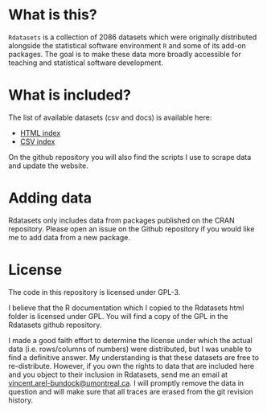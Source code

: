 
# What is this?

`Rdatasets` is a collection of 2086 datasets which were originally
distributed alongside the statistical software environment `R` and some
of its add-on packages. The goal is to make these data more broadly
accessible for teaching and statistical software development.

# What is included?

The list of available datasets (csv and docs) is available here:

  - [HTML
    index](https://vincentarelbundock.github.io/Rdatasets/articles/data.html)
  - [CSV
    index](https://raw.githubusercontent.com/vincentarelbundock/Rdatasets/master/datasets.csv)

On the github repository you will also find the scripts I use to scrape
data and update the website.

# Adding data

Rdatasets only includes data from packages published on the CRAN
repository. Please open an issue on the Github repository if you would
like me to add data from a new package.

# License

The code in this repository is licensed under GPL-3.

I believe that the R documentation which I copied to the Rdatasets html
folder is licensed under GPL. You will find a copy of the GPL in the
Rdatasets github repository.

I made a good faith effort to determine the license under which the
actual data (i.e. rows/columns of numbers) were distributed, but I was
unable to find a definitive answer. My understanding is that these
datasets are free to re-distribute. However, if you own the rights to
data that are included here and you object to their inclusion in
Rdatasets, send me an email at <vincent.arel-bundock@umontreal.ca>. I
will promptly remove the data in question and will make sure that all
traces are erased from the git revision history.

